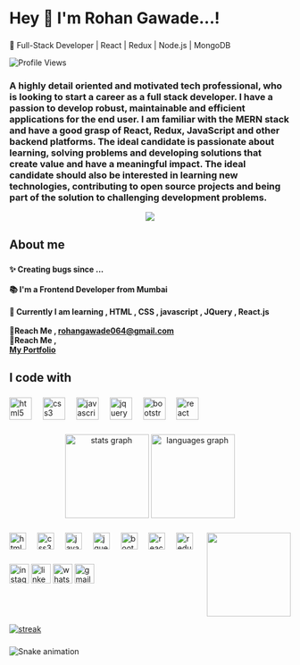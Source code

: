 <h1 align="left">Hey 👋 I'm Rohan Gawade...!</h1>


###

🚀 Full-Stack Developer | React | Redux | Node.js | MongoDB

![Profile Views](https://komarev.com/ghpvc/?username=upadhyayvaibhav229&color=blue)

<h3>A highly detail oriented and motivated tech professional, who is looking to start a career as a full stack developer. I have a passion to develop robust, maintainable and efficient applications for the end user. I am familiar with the MERN stack and have a good grasp of React, Redux, JavaScript and other backend platforms. The ideal candidate is passionate about learning, solving problems and developing solutions that create value and have a meaningful impact. The ideal candidate should also be interested in learning new technologies, contributing to open source projects and being part of the solution to challenging development problems.</h3>

<div align="center">
 <img  src="https://readme-typing-svg.herokuapp.com/?lines=Full+Stack+Developer;Web+Developer;Quick+learner;Self+Motivated;Problem+Solver;&color=teal&center=true"  />
</div>

###
<h2 align="left">About me</h2>

###

<h4 align="left">✨ Creating bugs since ...<br><br>📚 I'm a Frontend Developer from Mumbai <br><br>🎯 Currently I am learning , HTML , CSS , javascript , JQuery , React.js <br><br>🎲Reach Me , <a href="rohangawade2604@gmail.com"> rohangawade064@gmail.com </a> <br>
🎲Reach Me , <br> <a href="https://ronnie2605.netlify.app/"> My Portfolio  </a>
</h4>

###

<h2 align="left">I code with</h2>

###

<div align="left">
  <img src="https://cdn.jsdelivr.net/gh/devicons/devicon/icons/html5/html5-original.svg" height="40" alt="html5 logo"  />
  <img width="12" />
  <img src="https://cdn.jsdelivr.net/gh/devicons/devicon/icons/css3/css3-original.svg" height="40" alt="css3 logo"  />
  <img width="12" />
  <img src="https://cdn.jsdelivr.net/gh/devicons/devicon/icons/javascript/javascript-original.svg" height="40" alt="javascript logo"  />
  <img width="12" />
  <img src="https://cdn.simpleicons.org/jquery/0769AD" height="40" alt="jquery logo"  />
  <img width="12" />
  <img src="https://cdn.jsdelivr.net/gh/devicons/devicon/icons/bootstrap/bootstrap-original.svg" height="40" alt="bootstrap logo"  />
  <img width="12" />
  <img src="https://cdn.jsdelivr.net/gh/devicons/devicon/icons/react/react-original.svg" height="40" alt="react logo"  />
</div>

###

###

<div align="center">
  <img src="https://github-readme-stats.vercel.app/api?username=rohangawade-2604&hide_title=false&hide_rank=false&show_icons=true&include_all_commits=true&count_private=true&disable_animations=false&theme=dracula&locale=en&hide_border=false" height="150" alt="stats graph"  />
  <img src="https://github-readme-stats.vercel.app/api/top-langs?username=rohangawade-2604&locale=en&hide_title=false&layout=compact&card_width=320&langs_count=5&theme=dracula&hide_border=false" height="150" alt="languages graph"  />
</div>

###

<img align="right" height="150" src="https://i.imgflip.com/65efzo.gif"  />

###

<div align="left">
  <img src="https://cdn.jsdelivr.net/gh/devicons/devicon/icons/html5/html5-original.svg" height="30" alt="html5 logo"  />
  <img width="12" />
  <img src="https://cdn.jsdelivr.net/gh/devicons/devicon/icons/css3/css3-original.svg" height="30" alt="css3 logo"  />
  <img width="12" />
  <img src="https://cdn.jsdelivr.net/gh/devicons/devicon/icons/javascript/javascript-original.svg" height="30" alt="javascript logo"  />
  <img width="12" />
  <img src="https://cdn.jsdelivr.net/gh/devicons/devicon/icons/jquery/jquery-original.svg" height="30" alt="jquery logo"  />
  <img width="12" />
  <img src="https://cdn.jsdelivr.net/gh/devicons/devicon/icons/bootstrap/bootstrap-original.svg" height="30" alt="bootstrap logo"  />
  <img width="12" />
  <img src="https://cdn.jsdelivr.net/gh/devicons/devicon/icons/react/react-original.svg" height="30" alt="react logo"  />
  <img width="12" />
  <img src="https://cdn.jsdelivr.net/gh/devicons/devicon/icons/redux/redux-original.svg" height="30" alt="redux logo"  />
</div>

###

<div align="left">
  <img src="https://img.shields.io/static/v1?message=Instagram&logo=instagram&label=&color=E4405F&logoColor=white&labelColor=&style=for-the-badge" height="35" alt="instagram logo"  />
  <img src="https://img.shields.io/static/v1?message=LinkedIn&logo=linkedin&label=&color=0077B5&logoColor=white&labelColor=&style=for-the-badge" height="35" alt="linkedin logo"  />
  <img src="https://img.shields.io/static/v1?message=Whatsapp&logo=whatsapp&label=&color=25D366&logoColor=white&labelColor=&style=for-the-badge" height="35" alt="whatsapp logo"  />
  <img src="https://img.shields.io/static/v1?message=Gmail&logo=gmail&label=&color=D14836&logoColor=white&labelColor=&style=for-the-badge" height="35" alt="gmail logo"  />
</div>

###

<br clear="both">

  <p align="left">
    <a href="https://github.com/rohangawade-2604/github-readme-streak-stats">
        <img title=":fire: Get streak stats for your profile at git.io/streak-stats" alt="streak" src="https://github-readme-streak-stats.herokuapp.com/?user=rohangawade-2604&theme=black-ice&hide_border=true&stroke=0000&bg_color=0,000000,130F40,012780"/>
    </a>
</p>

###

<img src="https://raw.githubusercontent.com/rohangawade-2604/rohangawade-2604/output/snake.svg" alt="Snake animation" />
